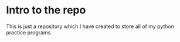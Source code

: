 # Intro to the repo

This is just a repository which I have created to store all of my python practice programs